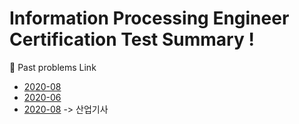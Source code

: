 # Information Processing Engineer Certification Test Summary !

📙 Past problems Link
- [2020-08](https://github.com/Seulwoo/DailyStudy/blob/main/ComputerScience/IPEC/summary1.md)
- [2020-06](https://github.com/Seulwoo/DailyStudy/blob/main/ComputerScience/IPEC/summary2.md)
- [2020-08](https://github.com/Seulwoo/DailyStudy/blob/main/ComputerScience/IPEC/summary3.md) -> 산업기사
